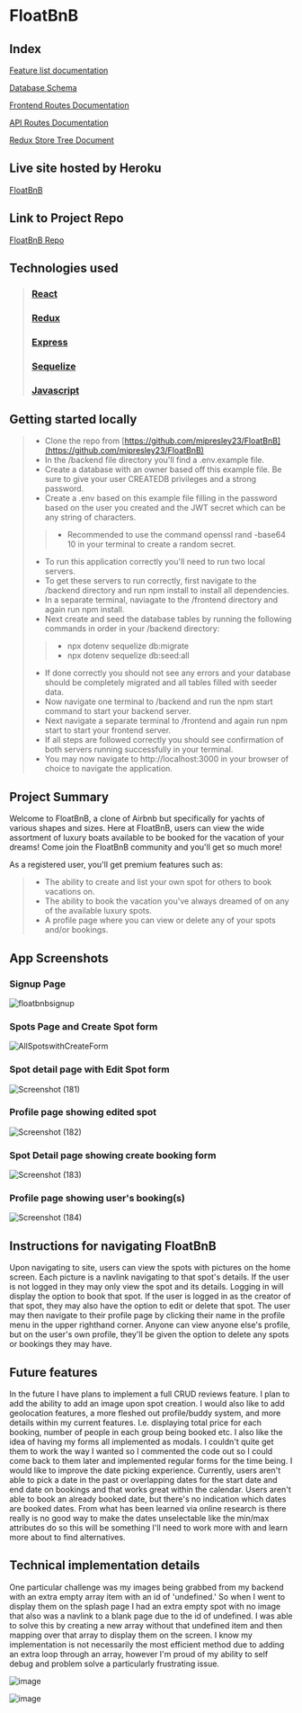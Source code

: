 # FloatBnB

## Index

[Feature list documentation](https://github.com/mipresley23/FloatBnB/wiki/MVP-Feature-List)

[Database Schema](https://github.com/mipresley23/FloatBnB/wiki/DB-Schema-V2)

[Frontend Routes Documentation](https://github.com/mipresley23/FloatBnB/wiki/Frontend-Routes)

[API Routes Documentation](https://github.com/mipresley23/FloatBnB/wiki/API-Routes)

[Redux Store Tree Document](https://github.com/mipresley23/FloatBnB/wiki/StateShape)

## Live site hosted by Heroku

[FloatBnB](https://floatbnb.herokuapp.com/)

## Link to Project Repo

[FloatBnB Repo](https://github.com/mipresley23/FloatBnB)

## Technologies used
> ### [React](https://reactjs.org/)
> ### [Redux](https://redux.js.org/)
> ### [Express](https://expressjs.com/)
> ### [Sequelize](https://sequelize.org/)
> ### [Javascript](https://developer.mozilla.org/en-US/docs/Web/JavaScript)

## Getting started locally
> * Clone the repo from [https://github.com/mipresley23/FloatBnB](https://github.com/mipresley23/FloatBnB)
> * In the /backend file directory you'll find a .env.example file.
> * Create a database with an owner based off this example file. Be sure to give your user CREATEDB privileges and a strong password.
> * Create a .env based on this example file filling in the password based on the user you created and the JWT secret which can be any string of characters. 
> > * Recommended to use the command  openssl rand -base64 10  in your terminal to create a random secret.
> * To run this application correctly you'll need to run two local servers.
> * To get these servers to run correctly, first navigate to the /backend directory and run npm install to install all dependencies.
> * In a separate terminal, naviagate to the /frontend directory and again run npm install.
> * Next create and seed the database tables by running the following commands in order in your /backend directory:
> > * npx dotenv sequelize db:migrate
> > * npx dotenv sequelize db:seed:all
> * If done correctly you should not see any errors and your database should be completely migrated and all tables filled with seeder data.
> * Now navigate one terminal to /backend and run the npm start command to start your backend server.
> * Next navigate a separate terminal to /frontend and again run npm start to start your frontend server.
> * If all steps are followed correctly you should see confirmation of both servers running successfully in your terminal.
> * You may now navigate to http://localhost:3000 in your browser of choice to navigate the application.


## Project Summary
Welcome to FloatBnB, a clone of Airbnb but specifically for yachts of various shapes and sizes. Here at FloatBnB, users can view the wide assortment of luxury boats available to be booked for the vacation of your dreams! Come join the FloatBnB community and you'll get so much more!

As a registered user, you'll get premium features such as:
> * The ability to create and list your own spot for others to book vacations on.
> * The ability to book the vacation you've always dreamed of on any of the available luxury spots.
> * A profile page where you can view or delete any of your spots and/or bookings.


## App Screenshots
### Signup Page
![floatbnbsignup](https://user-images.githubusercontent.com/59783664/176969726-219108c4-157f-4a4c-a4a7-6da477826af6.png)

### Spots Page and Create Spot form

![AllSpotswithCreateForm](https://user-images.githubusercontent.com/59783664/176969926-da70c0df-aa45-4458-af57-6201fd8545bd.png)

### Spot detail page with Edit Spot form
![Screenshot (181)](https://user-images.githubusercontent.com/59783664/176970101-0fc8c1f1-d63f-4079-b775-147877a510cc.png)

### Profile page showing edited spot
![Screenshot (182)](https://user-images.githubusercontent.com/59783664/176970228-4b0a49a6-53c4-4a98-9e45-1065c750b3b4.png)

### Spot Detail page showing create booking form
![Screenshot (183)](https://user-images.githubusercontent.com/59783664/176970336-1bd705c8-53d2-4cdd-98a1-f7c4c757b9a4.png)

### Profile page showing user's booking(s)
![Screenshot (184)](https://user-images.githubusercontent.com/59783664/176970427-d087dbc7-6ced-4be4-b5d1-7f6066c9f69d.png)

## Instructions for navigating FloatBnB
Upon navigating to site, users can view the spots with pictures on the home screen. Each picture is a navlink navigating to that spot's details. If the user is not logged in they may only view the spot and its details. Logging in will display the option to book that spot. If the user is logged in as the creator of that spot, they may also have the option to edit or delete that spot. The user may then navigate to their profile page by clicking their name in the profile menu in the upper righthand corner. Anyone can view anyone else's profile, but on the user's own profile, they'll be given the option to delete any spots or bookings they may have.

## Future features
In the future I have plans to implement a full CRUD reviews feature.
I plan to add the ability to add an image upon spot creation.
I would also like to add geolocation features, a more fleshed out profile/buddy system, and more details within my current features. I.e. displaying total price for each booking, number of people in each group being booked etc. I also like the idea of having my forms all implemented as modals. I couldn't quite get them to work the way I wanted so I commented the code out so I could come back to them later and implemented regular forms for the time being. I would like to improve the date picking experience. Currently, users aren't able to pick a date in the past or overlapping dates for the start date and end date on bookings and that works great within the calendar. Users aren't able to book an already booked date, but there's no indication which dates are booked dates. From what has been learned via online research is there really is no good way to make the dates unselectable like the min/max attributes do so this will be something I'll need to work more with and learn more about to find alternatives.

## Technical implementation details

One particular challenge was my images being grabbed from my backend with an extra empty array item with an id of 'undefined.' So when I went to display them on the splash page I had an extra empty spot with no image that also was a navlink to a blank page due to the id of undefined. I was able to solve this by creating a new array without that undefined item and then mapping over that array to display them on the screen. I know my implementation is not necessarily the most efficient method due to adding an extra loop through an array, however I'm proud of my ability to self debug and problem solve a particularly frustrating issue.

![image](https://user-images.githubusercontent.com/59783664/176972846-c6cab062-7ef1-49a9-8b12-e44971c2b036.png)

![image](https://user-images.githubusercontent.com/59783664/176972865-2b8e9b25-c721-4009-bc33-6f599f43bbcc.png)

